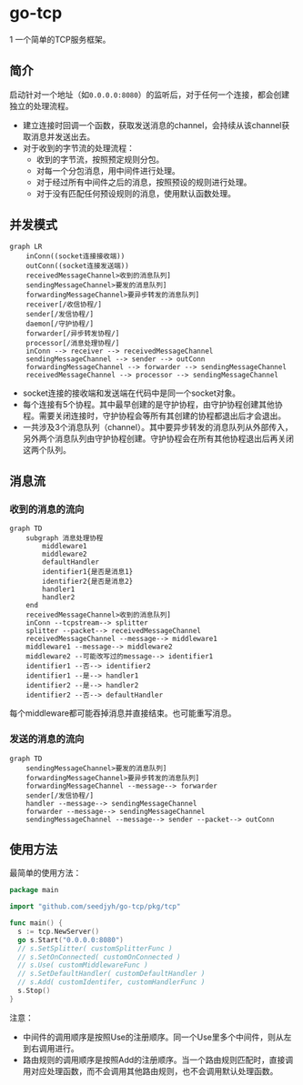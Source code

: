 # go-tcp
1
一个简单的TCP服务框架。

## 简介

启动针对一个地址（如`0.0.0.0:8080`）的监听后，对于任何一个连接，都会创建独立的处理流程。

- 建立连接时回调一个函数，获取发送消息的channel，会持续从该channel获取消息并发送出去。
- 对于收到的字节流的处理流程：
    - 收到的字节流，按照预定规则分包。
    - 对每一个分包消息，用中间件进行处理。
    - 对于经过所有中间件之后的消息，按照预设的规则进行处理。
    - 对于没有匹配任何预设规则的消息，使用默认函数处理。

## 并发模式

```mermaid
graph LR
    inConn((socket连接接收端))
    outConn((socket连接发送端))
    receivedMessageChannel>收到的消息队列]
    sendingMessageChannel>要发的消息队列]
    forwardingMessageChannel>要异步转发的消息队列]
    receiver[/收信协程/]
    sender[/发信协程/]
    daemon[/守护协程/]
    forwarder[/异步转发协程/]
    processor[/消息处理协程/]
    inConn --> receiver --> receivedMessageChannel
    sendingMessageChannel --> sender --> outConn
    forwardingMessageChannel --> forwarder --> sendingMessageChannel
    receivedMessageChannel --> processor --> sendingMessageChannel
```

- socket连接的接收端和发送端在代码中是同一个socket对象。
- 每个连接有5个协程。其中最早创建的是守护协程，由守护协程创建其他协程。需要关闭连接时，守护协程会等所有其创建的协程都退出后才会退出。
- 一共涉及3个消息队列（channel）。其中要异步转发的消息队列从外部传入，另外两个消息队列由守护协程创建。守护协程会在所有其他协程退出后再关闭这两个队列。

## 消息流

### 收到的消息的流向

```mermaid
graph TD
    subgraph 消息处理协程
        middleware1
        middleware2
        defaultHandler
        identifier1{是否是消息1}
        identifier2{是否是消息2}
        handler1
        handler2
    end
    receivedMessageChannel>收到的消息队列]
    inConn --tcpstream--> splitter
    splitter --packet--> receivedMessageChannel
    receivedMessageChannel --message--> middleware1
    middleware1 --message--> middleware2
    middleware2 --可能改写过的message--> identifier1
    identifier1 --否--> identifier2
    identifier1 --是--> handler1
    identifier2 --是--> handler2
    identifier2 --否--> defaultHandler
```

每个middleware都可能吞掉消息并直接结束。也可能重写消息。

### 发送的消息的流向

```mermaid
graph TD
    sendingMessageChannel>要发的消息队列]
    forwardingMessageChannel>要异步转发的消息队列]
    forwardingMessageChannel --message--> forwarder
    sender[/发信协程/]
    handler --message--> sendingMessageChannel
    forwarder --message--> sendingMessageChannel
    sendingMessageChannel --message--> sender --packet--> outConn
```

## 使用方法

最简单的使用方法：

```go
package main

import "github.com/seedjyh/go-tcp/pkg/tcp"

func main() {
  s := tcp.NewServer()
  go s.Start("0.0.0.0:8080")
  // s.SetSplitter( customSplitterFunc )
  // s.SetOnConnected( customOnConnected )
  // s.Use( customMiddlewareFunc )
  // s.SetDefaultHandler( customDefaultHandler )
  // s.Add( customIdentifer, customHandlerFunc )
  s.Stop()
}
```

注意：

- 中间件的调用顺序是按照Use的注册顺序。同一个Use里多个中间件，则从左到右调用进行。
- 路由规则的调用顺序是按照Add的注册顺序。当一个路由规则匹配时，直接调用对应处理函数，而不会调用其他路由规则，也不会调用默认处理函数。

